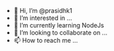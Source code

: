 - 👋 Hi, I’m @prasidhk1
- 👀 I’m interested in ...
- 🌱 I’m currently learning NodeJs
- 💞️ I’m looking to collaborate on ...
- 📫 How to reach me ...

<!---
prasidhk1/prasidhk1 is a ✨ special ✨ repository because its `README.md` (this file) appears on your GitHub profile.
You can click the Preview link to take a look at your changes.
--->
